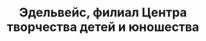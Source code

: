 ---
title: 'Эдельвейс, филиал Центра творчества детей и юношества'
address: '69063, г. Запорожье, ул. Горького, 57-а'
phone:
  - (061) 764-47-68
url: ''
about: ''
searchTitle: >-
  Эдельвейс филиал Центра творчества детей и юношества, 69063, г. Запорожье, ул.
  Горького, 57а
tags:
  - Художественные школы
geometry:
  location:
    lat: 47.8388
    lng: 35.139567
  viewport:
    northeast:
      lat: 47.95986095938327
      lng: 35.36916702985384
    southwest:
      lat: 47.75259704185658
      lng: 34.98154010769489
place_id: ChIJA7uF-j1n3EARSj9NB9lcZ34

---